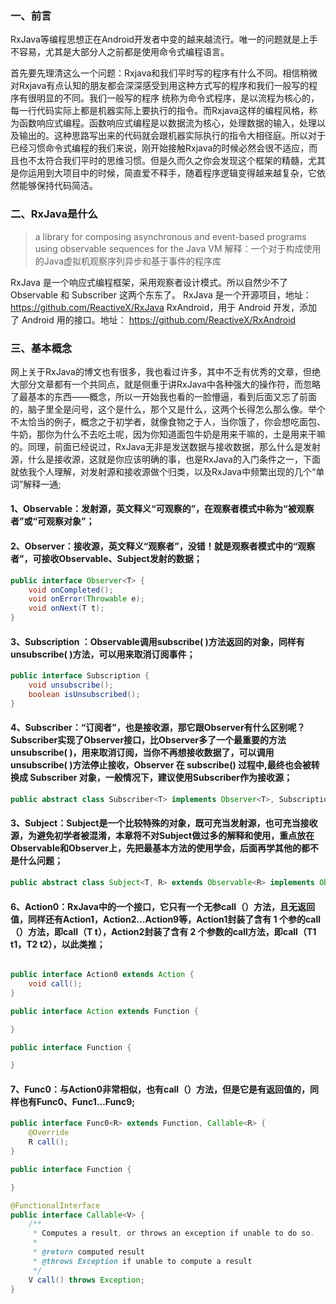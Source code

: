 ### 一、前言

RxJava等编程思想正在Android开发者中变的越来越流行。唯一的问题就是上手不容易，尤其是大部分人之前都是使用命令式编程语言。

首先要先理清这么一个问题：Rxjava和我们平时写的程序有什么不同。相信稍微对Rxjava有点认知的朋友都会深深感受到用这种方式写的程序和我们一般写的程序有很明显的不同。我们一般写的程序 统称为命令式程序，是以流程为核心的，每一行代码实际上都是机器实际上要执行的指令。而Rxjava这样的编程风格，称为函数响应式编程。函数响应式编程是以数据流为核心，处理数据的输入，处理以及输出的。这种思路写出来的代码就会跟机器实际执行的指令大相径庭。所以对于已经习惯命令式编程的我们来说，刚开始接触Rxjava的时候必然会很不适应，而且也不太符合我们平时的思维习惯。但是久而久之你会发现这个框架的精髓，尤其是你运用到大项目中的时候，简直爱不释手，随着程序逻辑变得越来越复杂，它依然能够保持代码简洁。


### 二、RxJava是什么

>a library for composing asynchronous and event-based programs using observable sequences for the Java VM
 解释：一个对于构成使用的Java虚拟机观察序列异步和基于事件的程序库

 RxJava 是一个响应式编程框架，采用观察者设计模式。所以自然少不了 Observable 和 Subscriber 这两个东东了。
 RxJava 是一个开源项目，地址：https://github.com/ReactiveX/RxJava
 RxAndroid，用于 Android 开发，添加了 Android 用的接口。地址： https://github.com/ReactiveX/RxAndroid

### 三、基本概念

网上关于RxJava的博文也有很多，我也看过许多，其中不乏有优秀的文章，但绝大部分文章都有一个共同点，就是侧重于讲RxJava中各种强大的操作符，而忽略了最基本的东西——概念，所以一开始我也看的一脸懵逼，看到后面又忘了前面的，脑子里全是问号，这个是什么，那个又是什么，这两个长得怎么那么像。举个不太恰当的例子，概念之于初学者，就像食物之于人，当你饿了，你会想吃面包、牛奶，那你为什么不去吃土呢，因为你知道面包牛奶是用来干嘛的，土是用来干嘛的。同理，前面已经说过，RxJava无非是发送数据与接收数据，那么什么是发射源，什么是接收源，这就是你应该明确的事，也是RxJava的入门条件之一，下面就依我个人理解，对发射源和接收源做个归类，以及RxJava中频繁出现的几个“单词”解释一通;

#### 1、Observable：发射源，英文释义“可观察的”，在观察者模式中称为“被观察者”或“可观察对象”；

#### 2、Observer：接收源，英文释义“观察者”，没错！就是观察者模式中的“观察者”，可接收Observable、Subject发射的数据；

```java
public interface Observer<T> {
    void onCompleted();
    void onError(Throwable e);
    void onNext(T t);
}
```

#### 3、Subscription ：Observable调用subscribe( )方法返回的对象，同样有unsubscribe( )方法，可以用来取消订阅事件；

```java
public interface Subscription {
    void unsubscribe();
    boolean isUnsubscribed();
}
```

#### 4、Subscriber：“订阅者”，也是接收源，那它跟Observer有什么区别呢？Subscriber实现了Observer接口，比Observer多了一个最重要的方法unsubscribe( )，用来取消订阅，当你不再想接收数据了，可以调用unsubscribe( )方法停止接收，Observer 在 subscribe() 过程中,最终也会被转换成 Subscriber 对象，一般情况下，建议使用Subscriber作为接收源；

```java
public abstract class Subscriber<T> implements Observer<T>, Subscription {}
```

#### 3、Subject：Subject是一个比较特殊的对象，既可充当发射源，也可充当接收源，为避免初学者被混淆，本章将不对Subject做过多的解释和使用，重点放在Observable和Observer上，先把最基本方法的使用学会，后面再学其他的都不是什么问题；

```java
public abstract class Subject<T, R> extends Observable<R> implements Observer<T> {}
```

#### 6、Action0：RxJava中的一个接口，它只有一个无参call（）方法，且无返回值，同样还有Action1，Action2…Action9等，Action1封装了含有 1 个参的call（）方法，即call（T t），Action2封装了含有 2 个参数的call方法，即call（T1 t1，T2 t2），以此类推；

```java

public interface Action0 extends Action {
    void call();
}

public interface Action extends Function {

}

public interface Function {

}
```

#### 7、Func0：与Action0非常相似，也有call（）方法，但是它是有返回值的，同样也有Func0、Func1…Func9;

```java
public interface Func0<R> extends Function, Callable<R> {
    @Override
    R call();
}

public interface Function {

}

@FunctionalInterface
public interface Callable<V> {
    /**
     * Computes a result, or throws an exception if unable to do so.
     *
     * @return computed result
     * @throws Exception if unable to compute a result
     */
    V call() throws Exception;
}
```









